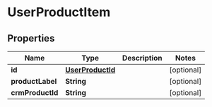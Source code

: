 
# UserProductItem

## Properties
Name | Type | Description | Notes
------------ | ------------- | ------------- | -------------
**id** | [**UserProductId**](UserProductId.md) |  |  [optional]
**productLabel** | **String** |  |  [optional]
**crmProductId** | **String** |  |  [optional]



